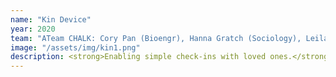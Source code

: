 ```yaml
---
name: "Kin Device"
year: 2020
team: "ATeam CHALK: Cory Pan (Bioengr), Hanna Gratch (Sociology), Leilani Arvizu (Material Sci.), and Karthik Velayutham (Computer Science)."
image: "/assets/img/kin1.png"
description: <strong>Enabling simple check-ins with loved ones.</strong><br><br>Kin is a household device that allows families to share an emotional connection with loved ones they cannot visit during COVID-19 through three simple buttons. This device creates the opportunity for convenient, supplemental communication at any time. The device has 2 parts, an application for a relative to check in, and this cute beacon device, to be placed on the tabletop of the loved one for easy access. <br><br>Rice Biomedical Engineering Society COVID-19 Design-a-thon
---
```

